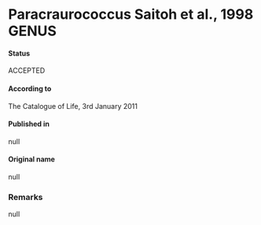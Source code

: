 # Paracraurococcus Saitoh et al., 1998 GENUS

#### Status
ACCEPTED

#### According to
The Catalogue of Life, 3rd January 2011

#### Published in
null

#### Original name
null

### Remarks
null